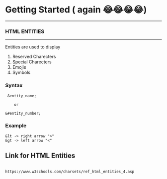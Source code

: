 # Getting Started ( again 😂😂😂😂)


-------

### HTML ENTITIES

----
Entities are used to display
1. Reserved Charecters
2. Special Charecters
3. Emojis
4. Symbols

### Syntax
```
 &entity_name;

    or

&#entity_number;

```

### Example

```
&lt -> right arrow ">"
&gt -> left arrow "<"

```
## Link for HTML Entities
```

https://www.w3schools.com/charsets/ref_html_entities_4.asp

```
